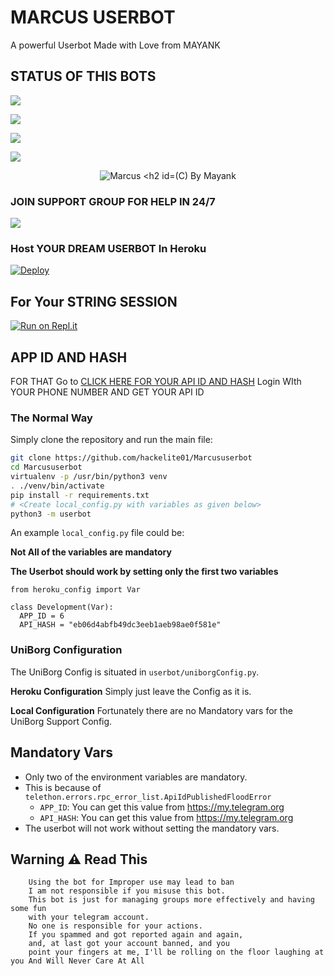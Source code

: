 # MARCUS USERBOT 
   A powerful Userbot Made with Love from MAYANK
## STATUS OF THIS BOTS 
<p align="left"><a href="https://github.com/hackelite01/Marcususerbot/network/members"><img src="https://img.shields.io/github/forks/hackelite01/Marcususerbot?label=Forks&logoColor=Silver&style=social"></a><p align="left"><a href="https://github.com/hackelite01/Marcususerbot/stargazers"><img src="https://img.shields.io/github/stars/hackelite01/Marcususerbot?logoColor=Blue&style=social"></a><p align="left"><a href="https://github.com/hackelite01/Marcususerbot"><img src="https://github-readme-stats.vercel.app/api/pin?username=hackelite01&show_icons=true&theme=meta&hide_border=true&repo=Marcususerbot"></a><p align="left"><a href="https://github.com/hackelite01/Marcususerbot"><img src="https://img.shields.io/github/last-commit/hackelite01/Marcususerbot?style=plastic"></a>

<p align="center">
<img src="https://telegra.ph/file/5a488103befb5511aa7bd.jpg" alt="Marcus
   
## (C) By Mayank

### JOIN SUPPORT GROUP FOR HELP IN 24/7 
<a href="https://t.me/hackelitebotlist"><img src="https://img.shields.io/badge/Join-Telegram%20Group-blue.svg?logo=telegram"></a>


### Host YOUR DREAM USERBOT  In Heroku
  [![Deploy](https://www.herokucdn.com/deploy/button.svg)](https://dashboard.heroku.com/new?template=https://github.com/hackelite01/Marcus/tree/main)

## For Your STRING SESSION 
[![Run on Repl.it](https://repl.it/badge/github/hackelite01/Marcususerbot)](https://replit.com/@hackelite011/MarcusUserbot#main.py)
## APP ID AND HASH 
FOR THAT Go to [CLICK HERE FOR YOUR API ID AND HASH](https://my.telegram.org) Login WIth YOUR PHONE NUMBER AND GET YOUR API ID 


### The Normal Way

Simply clone the repository and run the main file:
```sh
git clone https://github.com/hackelite01/Marcususerbot
cd Marcususerbot
virtualenv -p /usr/bin/python3 venv
. ./venv/bin/activate
pip install -r requirements.txt
# <Create local_config.py with variables as given below>
python3 -m userbot
```

An example `local_config.py` file could be:

**Not All of the variables are mandatory**

__The Userbot should work by setting only the first two variables__

```python3
from heroku_config import Var

class Development(Var):
  APP_ID = 6
  API_HASH = "eb06d4abfb49dc3eeb1aeb98ae0f581e"
```


### UniBorg Configuration


The UniBorg Config is situated in `userbot/uniborgConfig.py`.

**Heroku Configuration**
Simply just leave the Config as it is.

**Local Configuration**
Fortunately there are no Mandatory vars for the UniBorg Support Config.

## Mandatory Vars

- Only two of the environment variables are mandatory.
- This is because of `telethon.errors.rpc_error_list.ApiIdPublishedFloodError`
    - `APP_ID`:   You can get this value from https://my.telegram.org
    - `API_HASH`:   You can get this value from https://my.telegram.org
- The userbot will not work without setting the mandatory vars.

## Warning ⚠ Read This 
```
    Using the bot for Improper use may lead to ban
    I am not responsible if you misuse this bot.
    This bot is just for managing groups more effectively and having some fun
    with your telegram account.
    No one is responsible for your actions.
    If you spammed and got reported again and again, 
    and, at last got your account banned, and you
    point your fingers at me, I'll be rolling on the floor laughing at you And Will Never Care At All
```
 